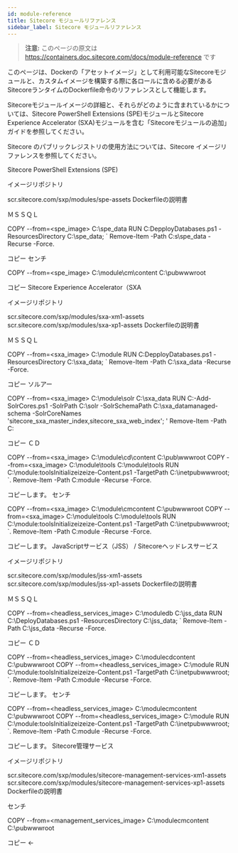 ```yaml
---
id: module-reference
title: Sitecore モジュールリファレンス
sidebar_label: Sitecore モジュールリファレンス
---
```


> **注意:** このページの原文は https://containers.doc.sitecore.com/docs/module-reference です

このページは、Dockerの「アセットイメージ」として利用可能なSitecoreモジュールと、カスタムイメージを構築する際に各ロールに含める必要があるSitecoreランタイムのDockerfile命令のリファレンスとして機能します。

Sitecoreモジュールイメージの詳細と、それらがどのように含まれているかについては、Sitecore PowerShell Extensions (SPE)モジュールとSitecore Experience Accelerator (SXA)モジュールを含む「Sitecoreモジュールの追加」ガイドを参照してください。

Sitecore のパブリックレジストリの使用方法については、Sitecore イメージリファレンスを参照してください。

Sitecore PowerShell Extensions (SPE)

イメージリポジトリ

scr.sitecore.com/sxp/modules/spe-assets
Dockerfileの説明書

ＭＳＳＱＬ

COPY --from=<spe_image> C:\spe_data
RUN C:DepployDatabases.ps1 -ResourcesDirectory C:\spe_data; `
    Remove-Item -Path C:s\spe_data -Recurse -Force.

コピー
センチ

COPY --from=<spe_image> C:\module\cm\content C:\pubwwwroot

コピー
Sitecore Experience Accelerator（SXA

イメージリポジトリ

scr.sitecore.com/sxp/modules/sxa-xm1-assets
scr.sitecore.com/sxp/modules/sxa-xp1-assets
Dockerfileの説明書

ＭＳＳＱＬ

COPY --from=<sxa_image> C:\module
RUN C:DepployDatabases.ps1 -ResourcesDirectory C:\sxa_data; `
    Remove-Item -Path C:\sxa_data -Recurse -Force.

コピー
ソルアー

COPY --from=<sxa_image> C:\module\solr C:\sxa_data
RUN C:\-Add-SolrCores.ps1 -SolrPath C:\solr -SolrSchemaPath C:\sxa_datamanaged-schema -SolrCoreNames 'sitecore_sxa_master_index,sitecore_sxa_web_index'; '
    Remove-Item -Path C:

コピー
ＣＤ

COPY --from=<sxa_image> C:\module\cd\content C:\pub\wwwroot
COPY --from=<sxa_image> C:\module\tools C:\module\tools
RUN C:\module:toolsInitializeizeize-Content.ps1 -TargetPath C:\inetpubwwwroot; `.
    Remove-Item -Path C:module -Recurse -Force.

コピーします。
センチ

COPY --from=<sxa_image> C:\module\cmcontent C:\pubwwwroot
COPY --from=<sxa_image> C:\module\tools C:\module\tools
RUN C:\module:toolsInitializeizeize-Content.ps1 -TargetPath C:\inetpubwwwroot; `.
    Remove-Item -Path C:module -Recurse -Force.

コピーします。
JavaScriptサービス（JSS） / Sitecoreヘッドレスサービス

イメージリポジトリ

scr.sitecore.com/sxp/modules/jss-xm1-assets
scr.sitecore.com/sxp/modules/jss-xp1-assets
Dockerfileの説明書

ＭＳＳＱＬ

COPY --from=<headless_services_image> C:\moduledb C:\jss_data
RUN C:\DeployDatabases.ps1 -ResourcesDirectory C:\jss_data; `
    Remove-Item -Path C:\jss_data -Recurse -Force.

コピー
ＣＤ

COPY --from=<headless_services_image> C:\modulecdcontent C:\pubwwwroot
COPY --from=<headless_services_image> C:\module
RUN C:\module:toolsInitializeizeize-Content.ps1 -TargetPath C:\inetpubwwwroot; `.
    Remove-Item -Path C:module -Recurse -Force.

コピーします。
センチ

COPY --from=<headless_services_image> C:\modulecmcontent C:\pubwwwroot
COPY --from=<headless_services_image> C:\module
RUN C:\module:toolsInitializeizeize-Content.ps1 -TargetPath C:\inetpubwwwroot; `.
    Remove-Item -Path C:module -Recurse -Force.

コピーします。
Sitecore管理サービス

イメージリポジトリ

scr.sitecore.com/sxp/modules/sitecore-management-services-xm1-assets
scr.sitecore.com/sxp/modules/sitecore-management-services-xp1-assets
Dockerfileの説明書

センチ

COPY --from=<management_services_image> C:\modulecmcontent C:\\pubwwwroot

コピー
←